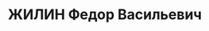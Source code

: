 ---
title: ЖИЛИН Федор Васильевич
description: 'Род. в 1903, Тульская обл., г. Епифань, русский, обр.: среднее, член
  ВКП(б). Проживал: Москва. Секретарь Председателя Комиссии Советского Контроля при
  СНК СССР.

  Арестован 23.06.1937. Приговор: ВК ВС СССР, 28.11.1937 – ВМН. Расстрелян 28.11.1937,
  г.Москва, захоронен в "Коммунарке".

  Реабилитирован ВК ВС СССР 19.05.1956'
---